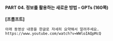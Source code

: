 #### PART 04. 정보를 활용하는 새로운 방법 – GPTs (160쪽)

**[프롬프트]**

```
아래 동영상 내용을 한글로 자세히 요약해서 알려주세요.
https://www.youtube.com/watch?v=WWloIAQpMcQ
```
